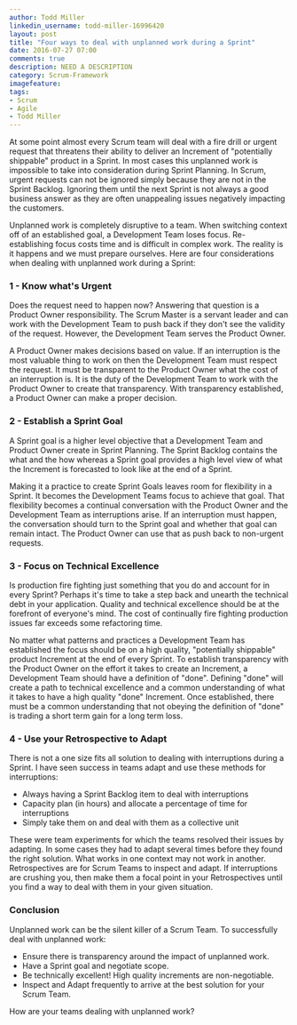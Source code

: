 ```yaml
---
author: Todd Miller
linkedin_username: todd-miller-16996420
layout: post
title: "Four ways to deal with unplanned work during a Sprint"
date: 2016-07-27 07:00
comments: true
description: NEED A DESCRIPTION
category: Scrum-Framework
imagefeature:
tags:
- Scrum
- Agile
- Todd Miller
---
```


[//]: # (Situation)
At some point almost every Scrum team will deal with a fire drill or urgent request that threatens their ability to deliver an Increment of "potentially shippable" product in a Sprint. In most cases this unplanned work is impossible to take into consideration during Sprint Planning. In Scrum, urgent requests can not be ignored simply because they are not in the Sprint Backlog. Ignoring them until the next Sprint is not always a good business answer as they are often unappealing issues negatively impacting the customers.

[//]: # (Complication)
Unplanned work is completely disruptive to a team. When switching context off of an established goal, a Development Team loses focus. Re-establishing focus costs time and is difficult in complex work. The reality is it happens and we must prepare ourselves. Here are four considerations when dealing with unplanned work during a Sprint:

[//]: # (Question)
[//]: # (Answer)

### 1 - Know what's Urgent
Does the request need to happen now? Answering that question is a Product Owner responsibility. The Scrum Master is a servant leader and can work with the Development Team to push back if they don't see the validity of the request. However, the Development Team serves the Product Owner.

A Product Owner makes decisions based on value. If an interruption is the most valuable thing to work on then the Development Team must respect the request. It must be transparent to the Product Owner what the cost of an interruption is. It is the duty of the Development Team to work with the Product Owner to create that transparency. With transparency established, a Product Owner can make a proper decision.

### 2 - Establish a Sprint Goal
A Sprint goal is a higher level objective that a Development Team and Product Owner create in Sprint Planning. The Sprint Backlog contains the what and the how whereas a Sprint goal provides a high level view of what the Increment is forecasted to look like at the end of a Sprint.

Making it a practice to create Sprint Goals leaves room for flexibility in a Sprint. It becomes the Development Teams focus to achieve that goal. That flexibility becomes a continual conversation with the Product Owner and the Development Team as interruptions arise. If an interruption must happen, the conversation should turn to the Sprint goal and whether that goal can remain intact. The Product Owner can use that as push back to non-urgent requests.

### 3 - Focus on Technical Excellence
Is production fire fighting just something that you do and account for in every Sprint? Perhaps it's time to take a step back and unearth the technical debt in your application. Quality and technical excellence should be at the forefront of everyone's mind. The cost of continually fire fighting production issues far exceeds some refactoring time.

No matter what patterns and practices a Development Team has established the focus should be on a high quality, "potentially shippable" product Increment at the end of every Sprint. To establish transparency with the Product Owner on the effort it takes to create an Increment, a Development Team should have a definition of "done". Defining "done" will create a path to technical excellence and a common understanding of what it takes to have a high quality "done" Increment. Once established, there must be a common understanding that not obeying the definition of "done" is trading a short term gain for a long term loss.

### 4 - Use your Retrospective to Adapt
There is not a one size fits all solution to dealing with interruptions during a Sprint. I have seen success in teams adapt and use these methods for interruptions:

+ Always having a Sprint Backlog item to deal with interruptions
+ Capacity plan (in hours) and allocate a percentage of time for interruptions
+ Simply take them on and deal with them as a collective unit

These were team experiments for which the teams resolved their issues by adapting. In some cases they had to adapt several times before they found the right solution. What works in one context may not work in another. Retrospectives are for Scrum Teams to inspect and adapt. If interruptions are crushing you, then make them a focal point in your Retrospectives until you find a way to deal with them in your given situation.

### Conclusion
Unplanned work can be the silent killer of a Scrum Team. To successfully deal with unplanned work:

+ Ensure there is transparency around the impact of unplanned work.
+ Have a Sprint goal and negotiate scope.
+ Be technically excellent! High quality increments are non-negotiable.
+ Inspect and Adapt frequently to arrive at the best solution for your Scrum Team.

How are your teams dealing with unplanned work?
